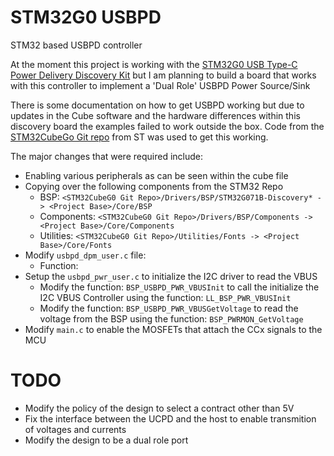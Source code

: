 # STM32G0 USBPD

STM32 based USBPD controller

At the moment this project is working with the [STM32G0 USB Type-C Power Delivery Discovery Kit](https://www.st.com/en/evaluation-tools/stm32g071b-disco.html) but I am planning to build a board that works with this controller to implement a 'Dual Role' USBPD Power Source/Sink

There is some documentation on how to get USBPD working but due to updates in the Cube software and the hardware differences within this discovery board the examples failed to work outside the box. Code from the [STM32CubeGo Git repo](https://github.com/STMicroelectronics/STM32CubeG0) from ST was used to get this working.

The major changes that were required include:

* Enabling various peripherals as can be seen within the cube file
* Copying over the following components from the STM32 Repo
	* BSP: `<STM32CubeG0 Git Repo>/Drivers/BSP/STM32G071B-Discovery* -> <Project Base>/Core/BSP`
	* Components: `<STM32CubeG0 Git Repo>/Drivers/BSP/Components -> <Project Base>/Core/Components`
	* Utilities: `<STM32CubeG0 Git Repo>/Utilities/Fonts -> <Project Base>/Core/Fonts`
* Modify `usbpd_dpm_user.c` file:
	* Function:
* Setup the `usbpd_pwr_user.c` to initialize the I2C driver to read the VBUS
	* Modify the function: `BSP_USBPD_PWR_VBUSInit` to call the initialize the I2C VBUS Controller using the function: `LL_BSP_PWR_VBUSInit`
	* Modify the function: `BSP_USBPD_PWR_VBUSGetVoltage` to read the voltage from the BSP using the function: `BSP_PWRMON_GetVoltage`
* Modify `main.c` to enable the MOSFETs that attach the CCx signals to the MCU


# TODO

* Modify the policy of the design to select a contract other than 5V
* Fix the interface between the UCPD and the host to enable transmition of voltages and currents
* Modify the design to be a dual role port
